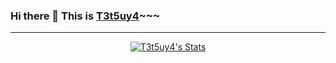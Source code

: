 ### Hi there 👋 This is [T3t5uy4](https://t3t5uy4.github.io/about/)~~~

---

<p align="center">
  <a href="https://github.com/T3t5uy4" class="rich-diff-level-one">
    <img src="https://github-readme-stats.vercel.app/api?username=T3t5uy4&show_icons=true&theme=prussian" alt="T3t5uy4's Stats" >
  </a>
</p>

<!--
**T3t5uy4/T3t5uy4** is a ✨ _special_ ✨ repository because its `README.md` (this file) appears on your GitHub profile.

Here are some ideas to get you started:

- 🔭 I’m currently working on ...
- 🌱 I’m currently learning ...
- 👯 I’m looking to collaborate on ...
- 🤔 I’m looking for help with ...
- 💬 Ask me about ...
- 📫 How to reach me: ...
- 😄 Pronouns: ...
- ⚡ Fun fact: ...
-->
